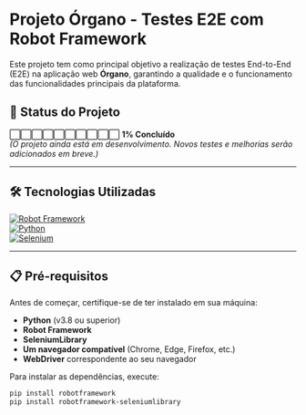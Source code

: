 # Projeto Órgano - Testes E2E com Robot Framework

Este projeto tem como principal objetivo a realização de testes End-to-End (E2E) na aplicação web **Órgano**, garantindo a qualidade e o funcionamento das funcionalidades principais da plataforma.

## 🚧 Status do Projeto

⬜⬜⬜⬜⬜⬜⬜⬜⬜⬜ **1% Concluído**  
*(O projeto ainda está em desenvolvimento. Novos testes e melhorias serão adicionados em breve.)*

---

## 🛠️ Tecnologias Utilizadas

[![Robot Framework](https://img.shields.io/badge/Robot%20Framework-000000?style=flat-square&logo=robot-framework&logoColor=white)](https://robotframework.org/)  
[![Python](https://img.shields.io/badge/Python-3776AB?style=flat-square&logo=python&logoColor=white)](https://www.python.org/)  
[![Selenium](https://img.shields.io/badge/Selenium-43B02A?style=flat-square&logo=selenium&logoColor=white)](https://www.selenium.dev/)  

---

## 📋 Pré-requisitos

Antes de começar, certifique-se de ter instalado em sua máquina:

- **Python** (v3.8 ou superior)
- **Robot Framework**
- **SeleniumLibrary**
- **Um navegador compatível** (Chrome, Edge, Firefox, etc.)
- **WebDriver** correspondente ao seu navegador

Para instalar as dependências, execute:

```bash
pip install robotframework
pip install robotframework-seleniumlibrary
